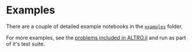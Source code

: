 # Examples
There are a couple of detailed example notebooks in the [`examples`](https://github.com/RoboticExplorationLab/TrajectoryOptimization.jl/tree/master/examples) folder.

For more examples, see the [problems included in ALTRO.jl](https://github.com/RoboticExplorationLab/ALTRO.jl/tree/master/problems) and run as part of it's test suite.
